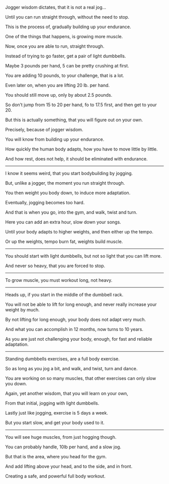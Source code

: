 Jogger wisdom dictates,
that it is not a real jog…

Until you can run straight through,
without the need to stop.

This is the process of,
gradually building up your endurance.

One of the things that happens,
is growing more muscle.

Now, once you are able to run,
straight through.

Instead of trying to go faster,
get a pair of light dumbbells.

Maybe 3 pounds per hand,
5 can be pretty crushing at first.

You are adding 10 pounds,
to your challenge, that is a lot.

Even later on,
when you are lifting 20 lb. per hand.

You should still move up,
only by about 2.5 pounds.

So don’t jump from 15 to 20 per hand,
fo to 17.5 first, and then get to your 20.

But this is actually something,
that you will figure out on your own.

Precisely,
because of jogger wisdom.

You will know
from building up your endurance.

How quickly the human body adapts,
how you have to move little by little.

And how rest, does not help,
it should be eliminated with endurance.

---

I know it seems weird,
that you start bodybuilding by jogging.

But, unlike a jogger,
the moment you run straight through.

You then weight you body down,
to induce more adaptation.

Eventually,
jogging becomes too hard.

And that is when you go,
into the gym, and walk, twist and turn.

Here you can add an extra hour,
slow down your songs.

Until your body adapts to higher weights,
and then either up the tempo.

Or up the weights,
tempo burn fat, weights build muscle.

---

You should start with light dumbbells,
but not so light that you can lift more.

And never so heavy,
that you are forced to stop.

---

To grow muscle,
you must workout long, not heavy.

---

Heads up,
if you start in the middle of the dumbbell rack.

You will not be able to lift for long enough,
and never really increase your weight by much.

By not lifting for long enough,
your body does not adapt very much.

And what you can accomplish in 12 months,
now turns to 10 years.

As you are just not challenging your body,
enough, for fast and reliable adaptation.

---

Standing dumbbells exercises,
are a full body exercise.

So as long as you jog a bit,
and walk, and twist, turn and dance.

You are working on so many muscles,
that other exercises can only slow you down.

Again, yet another wisdom,
that you will learn on your own,

From that initial,
jogging with light dumbbells.

Lastly just like jogging,
exercise is 5 days a week.

But you start slow,
and get your body used to it.

---

You will see huge muscles,
from just hogging though.

You can probably handle,
10lb per hand, and a slow jog.

But that is the area,
where you head for the gym.

And add lifting above your head,
and to the side, and in front.

Creating a safe,
and powerful full body workout.
